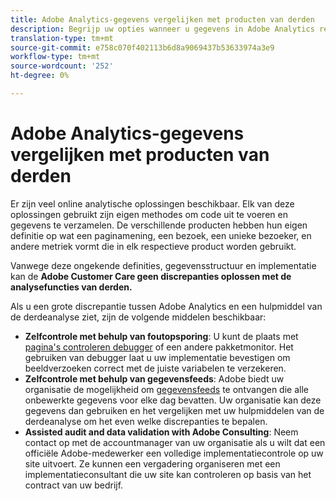 ```yaml
---
title: Adobe Analytics-gegevens vergelijken met producten van derden
description: Begrijp uw opties wanneer u gegevens in Adobe Analytics rechtstreeks vergelijkt met gegevens die door andere analyseoplossingen worden verzameld.
translation-type: tm+mt
source-git-commit: e758c070f402113b6d8a9069437b53633974a3e9
workflow-type: tm+mt
source-wordcount: '252'
ht-degree: 0%

---
```



# Adobe Analytics-gegevens vergelijken met producten van derden

Er zijn veel online analytische oplossingen beschikbaar. Elk van deze oplossingen gebruikt zijn eigen methodes om code uit te voeren en gegevens te verzamelen. De verschillende producten hebben hun eigen definitie op wat een paginamening, een bezoek, een unieke bezoeker, en andere metriek vormt die in elk respectieve product worden gebruikt.

Vanwege deze ongekende definities, gegevensstructuur en implementatie kan de **Adobe Customer Care geen discrepanties oplossen met de analysefuncties van derden.**

Als u een grote discrepantie tussen Adobe Analytics en een hulpmiddel van de derdeanalyse ziet, zijn de volgende middelen beschikbaar:

* **Zelfcontrole met behulp van foutopsporing**: U kunt de plaats met [pagina&#39;s controleren debugger](https://docs.adobe.com/content/help/en/debugger/using/experience-cloud-debugger.html) of een andere pakketmonitor. Het gebruiken van debugger laat u uw implementatie bevestigen om beeldverzoeken correct met de juiste variabelen te verzekeren.
* **Zelfcontrole met behulp van gegevensfeeds**: Adobe biedt uw organisatie de mogelijkheid om [gegevensfeeds](/help/export/analytics-data-feed/data-feed-overview.md) te ontvangen die alle onbewerkte gegevens voor elke dag bevatten. Uw organisatie kan deze gegevens dan gebruiken en het vergelijken met uw hulpmiddelen van de derdeanalyse om het even welke discrepanties te bepalen.
* **Assisted audit and data validation with Adobe Consulting**: Neem contact op met de accountmanager van uw organisatie als u wilt dat een officiële Adobe-medewerker een volledige implementatiecontrole op uw site uitvoert. Ze kunnen een vergadering organiseren met een implementatieconsultant die uw site kan controleren op basis van het contract van uw bedrijf.
